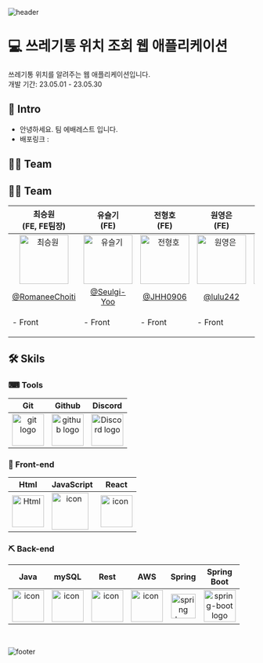 ![header](https://capsule-render.vercel.app/api?type=waving&color=gradient&text=별칭&height=350&fontSize=100&animation=twinkling)

# 💻 쓰레기통 위치 조회 웹 애플리케이션

쓰레기통 위치를 알려주는 웹 애플리케이션입니다.<br>
개발 기간: 23.05.01 - 23.05.30

## 🐣 Intro
- 안녕하세요. 팀 에배레스트 입니다.
- 배포링크 : 

## 👩‍💻 Team

## 👩‍💻 Team
| 최승원<br>(FE, FE팀장) | 유슬기<br>(FE) | 전형호<br>(FE) | 원영은<br>(FE) | 손정훈<br>(BE, BE팀장) | 백서연<br>(BE) | 김나연<br>(BE) | 이난영<br>(BE) |
| :---: | :---: | :---: | :---: | :---: | :---: | :---: | :---: |
| <img alt="최승원" src="https://avatars.githubusercontent.com/u/112051914?v=4" height="100" width="100"> | <img alt="유슬기" src="https://avatars.githubusercontent.com/u/119473025?v=4" height="100" width="100"> | <img alt="전형호" src="https://avatars.githubusercontent.com/u/120395025?v=4" height="100" width="100"> | <img alt="원영은" src="https://avatars.githubusercontent.com/u/119933024?v=4" height="100" width="100"> | <img alt="손정훈" src="https://avatars.githubusercontent.com/u/84003339?v=4" height="100" width="100"> |<img alt="백서연" src="https://avatars.githubusercontent.com/u/97516208?v=4" height="100" width="100"> | <img alt="김나연" src="https://avatars.githubusercontent.com/u/120254001?v=4" height="100" width="100"> | <img alt="이난영" src="https://avatars.githubusercontent.com/u/105438919?s=400&u=4b7fa72a06d36daad6da24e94a6545ab9983e633&v=4" height="100" width="100"> |
| [@RomaneeChoiti](https://github.com/RomaneeChoiti) |   [@Seulgi-Yoo](https://github.com/Seulgi-Yoo) | [@JHH0906](https://github.com/JHH0906) | [@lulu242](https://github.com/lulu242) | [@sjh4172](https://github.com/sjh4172) |[@yeri134](https://github.com/yeri134) | [@0324skdus](https://github.com/0324skdus) | [@NYinJP](https://github.com/NYinJP) |
|<p align="left">- Front </p> | <p align="left">- Front </p>| <p align="left">- Front </p> | <p align="left">- Front </p> | <p align="left">- Back </p>| <p align="left">- Back </p>| <p align="left">- Back </p>| <p align="left">- Back </p>|

## 🛠 Skils

### ⌨ Tools
| Git | Github | Discord |
| :---: | :---: | :---: |
| <img alt="git logo" src="https://git-scm.com/images/logos/logomark-orange@2x.png" width="65" height="65" > | <img alt="github logo" src="https://github.githubassets.com/images/modules/logos_page/GitHub-Mark.png" width="65" height="65"> | <img alt="Discord logo" src="https://assets-global.website-files.com/6257adef93867e50d84d30e2/62595384e89d1d54d704ece7_3437c10597c1526c3dbd98c737c2bcae.svg" height="65" width="65"> |
### 🔨 Front-end
| Html | JavaScript | React |
| :---: | :---: | :---: |
| <img alt="Html" src ="https://upload.wikimedia.org/wikipedia/commons/thumb/6/61/HTML5_logo_and_wordmark.svg/440px-HTML5_logo_and_wordmark.svg.png" width="65" height="65" /> | <div style="display: flex; align-items: flex-start;"><img src="https://techstack-generator.vercel.app/js-icon.svg" alt="icon" width="75" height="75" /></div> | <div style="display: flex; align-items: flex-start;"><img src="https://techstack-generator.vercel.app/react-icon.svg" alt="icon" width="65" height="65" /></div> |

### ⛏ Back-end
| Java | mySQL | Rest | AWS | Spring | Spring<br>Boot |
| :---: | :---: | :---: | :---: | :---: | :---: |
| <div style="display: flex; align-items: flex-start;"><img src="https://techstack-generator.vercel.app/java-icon.svg" alt="icon" width="65" height="65" /></div> | <div style="display: flex; align-items: flex-start;"><img src="https://techstack-generator.vercel.app/mysql-icon.svg" alt="icon" width="65" height="65" /></div> | <div style="display: flex; align-items: flex-start;"><img src="https://techstack-generator.vercel.app/restapi-icon.svg" alt="icon" width="65" height="65" /></div> | <div style="display: flex; align-items: flex-start;"><img src="https://techstack-generator.vercel.app/aws-icon.svg" alt="icon" width="65" height="65" /></div> | <img alt="spring logo" src="https://www.vectorlogo.zone/logos/springio/springio-icon.svg" height="50" width="50" > | <img alt="spring-boot logo" src="https://t1.daumcdn.net/cfile/tistory/27034D4F58E660F616" width="65" height="65" > |
<br/>

![footer](https://capsule-render.vercel.app/api?type=waving&color=gradient&height=250&animation=twinkling&section=footer)

